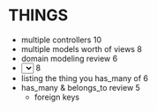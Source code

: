 # THINGS
* multiple controllers 10
* multiple models worth of views 8
* domain modeling review 6
* <select></select> 8
* listing the thing you has_many of 6
* has_many & belongs_to review 5
  * foreign keys


